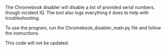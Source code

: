 The Chromebook disabler will disable a list of provided serial numbers, though incident IQ. The tool also logs everything it does to help with troubleshooting.

To use the program, run the Chromebook_disabler_main.py file and follow the instructions.

This code will not be updated.
